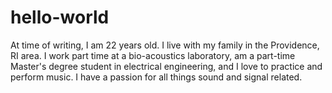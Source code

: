 # hello-world
At time of writing, I am 22 years old.  I live with my family in the Providence, RI area.  I work part time at a bio-acoustics laboratory, am a part-time Master's degree student in electrical engineering, and I love to practice and perform music.  I have a passion for all things sound and signal related.  
